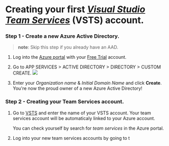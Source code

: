 ﻿<!--
<metadata>
    <author value="Mathieu St-Louis">
    <title value="Creating your first VSTS account."/>
    <summary value="A quick guide on how to create a VSTS account for free!"/>
    <order value="1"/>
</metadata>
-->


# Creating your first [*Visual Studio Team Services*](#linktovsts) (VSTS) account.


### Step 1 - Create a new Azure Active Directory.
>**note**: Skip this step if you already have an AAD.
1. Log into the [Azure portal]() with your [Free Trial]() account.

2. Go to APP SERVICES > ACTIVE DIRECTORY > DIRECTORY > CUSTOM CREATE.
![](~images/tutorials/vsts/how-to-create-vsts-account-1.png)

3. Enter your *Organization name* & *Initial Domain Name* and click **Create**.
    You're now the proud owner of a new Azure Active Directory!


### Step 2 - Creating your Team Services account.

1. Go to [VSTS](https://go.microsoft.com/fwlink/?LinkId=307137) and enter the name of your VSTS account. 
   Your team services account will be automaticaly linked to your Azure account. 

      You can check yourself by search for *team services* in the Azure portal.

2. Log into your new team services accounts by going to t